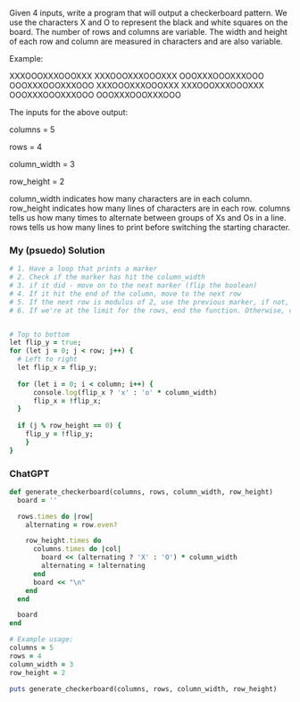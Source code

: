 Given 4 inputs, write a program that will output a checkerboard pattern. 
We use the characters X and O to represent the black and white squares on the board.
The number of rows and columns are variable. 
The width and height of each row and column are measured in characters and are also variable. 

Example:

XXXOOOXXXOOOXXX
XXXOOOXXXOOOXXX
OOOXXXOOOXXXOOO
OOOXXXOOOXXXOOO
XXXOOOXXXOOOXXX
XXXOOOXXXOOOXXX
OOOXXXOOOXXXOOO
OOOXXXOOOXXXOOO

The inputs for the above output:

columns = 5

rows = 4

column_width = 3

row_height = 2

column_width indicates how many characters are in each column. 
row_height indicates how many lines of characters are in each row.
columns tells us how many times to alternate between groups of Xs and Os in a line.
rows tells us how many lines to print before switching the starting character.


### My (psuedo) Solution
```ruby
# 1. Have a loop that prints a marker
# 2. Check if the marker has hit the column_width
# 3. if it did - move on to the next marker (flip the boolean)
# 4. If it hit the end of the column, move to the next row
# 5. If the next row is modulus of 2, use the previous marker, if not, change to the next
# 6. If we're at the limit for the rows, end the function. Otherwise, continue until it completes.


# Top to bottom
let flip_y = true;
for (let j = 0; j < row; j++) {
  # Left to right
  let flip_x = flip_y;
  
  for (let i = 0; i < column; i++) {      
      console.log(flip_x ? 'x' : 'o' * column_width)
      flip_x = !flip_x;
  }
  
  if (j % row_height == 0) {
  	flip_y = !flip_y;
	}
}

```

### ChatGPT
```ruby
def generate_checkerboard(columns, rows, column_width, row_height)
  board = ''

  rows.times do |row|
    alternating = row.even?

    row_height.times do
      columns.times do |col|
        board << (alternating ? 'X' : 'O') * column_width
        alternating = !alternating
      end
      board << "\n"
    end
  end

  board
end

# Example usage:
columns = 5
rows = 4
column_width = 3
row_height = 2

puts generate_checkerboard(columns, rows, column_width, row_height)

```